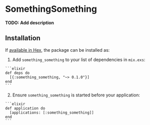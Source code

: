 # SomethingSomething

**TODO: Add description**

## Installation

If [available in Hex](https://hex.pm/docs/publish), the package can be installed as:

  1. Add `something_something` to your list of dependencies in `mix.exs`:

    ```elixir
    def deps do
      [{:something_something, "~> 0.1.0"}]
    end
    ```

  2. Ensure `something_something` is started before your application:

    ```elixir
    def application do
      [applications: [:something_something]]
    end
    ```

